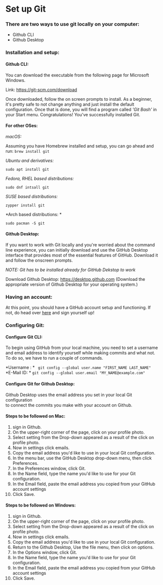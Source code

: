 # Set up Git

### There are two ways to use git locally on your computer:

- Github CLI
- Github Desktop

### Installation and setup:

#### Github CLI:    
You can download the executable from the following page for Microsoft Windows. 

Link: https://git-scm.com/download

Once downloaded, follow the on screen prompts to install. As a beginner, it's pretty safe to not change anything and just install the default configuration. Once that is done, you will find a program called *'Git Bash'* in your Start menu. Congratulations! You've successfully installed Git.

#### For other OSes: 

*macOS:* 

Assuming you have Homebrew installed and setup, you can go ahead and run: ``` brew install git ``` 

*Ubuntu and derivatives:*

``` sudo apt install git ```

*Fedora, RHEL based distributions:*

``` sudo dnf intsall git ```

*SUSE based distributions:*

``` zypper install git ```

*Arch based distributions: *

``` sudo pacman -S git ```


#### Github Desktop:

If you want to work with Git locally and you're worried about the command line experience, you can initially download and use the GitHub Desktop interface that provides most of the essential features of GitHub. Download it and follow the onscreen prompts. 

*NOTE: Git has to be installed already for GitHub Dekstop to work*

Download Github Desktop: https://desktop.github.com (Download the appropriate version of Github Desktop for your operating system.)

### Having an account:

At this point, you should have a GitHub account setup and functioning. If not, do head over [here][1] and sign yourself up!


### Configuring Git:

#### Configure Git CLI:

To begin using GitHub from your local machine, you need to set a username and email address to identify yourself while making commits and what not. To do so, we have to run a couple of commands. 

*Username : * ``` git config --global user.name "FIRST_NAME LAST_NAME"```
*E-Mail ID: * ``` git config --global user.email "MY_NAME@example.com" ```

#### Configure Git for Github Desktop:

Github Desktop uses the email address you set in your local Git configuration     
to connect the commits you make with your account on Github.

<h4>Steps to be followed on Mac:</h4>

1. sign in Github.
2. On the upper-right corner of the page, click on your profile photo.
3. Select setting from the Drop-down appeared as a result of the click on profile photo.
   <!-- photo 1. https://docs.github.com/en/desktop/installing-and-configuring-github-desktop/configuring-git-for-github-desktop -->
4. Now in settings click emails.
   <!-- photo 2 same link as in the comment above -->
5. Copy the email address you'd like to use in your local Git configuration.
6. In the menu bar, use the GitHub Desktop drop-down menu, then click Preferences.
    <!-- picture 3 same comment mac setup-->
7. In the Preferences window, click Git.
    <!-- picture 4 same comment -->
8. In the Name field, type the name you'd like to use for your Git configuration.
    <!-- picture 4 same link-->
9. In the Email field, paste the email address you copied from your GitHub account settings
    <!-- picture 5 same link -->
10. Click Save.
<!-- picture 6 same link -->


<h4>Steps to be followed on Windows:</h4>

1. sign in Github.
2. On the upper-right corner of the page, click on your profile photo.
3. Select setting from the Drop-down appeared as a result of the click on profile photo.
   <!-- photo 1. https://docs.github.com/en/desktop/installing-and-configuring-github-desktop/configuring-git-for-github-desktop -->
4. Now in settings click emails.
   <!-- photo 2 same link as in the comment above -->
5. Copy the email address you'd like to use in your local Git configuration.
6. Return to the Github Desktop, Use the file menu, then click on options.
    <!-- picture 3 same comment mac setup-->
7. In the Options window, click Git.
    <!-- picture 4 same comment -->
8. In the Name field, type the name you'd like to use for your Git configuration.
    <!-- picture 4 same link-->
9. In the Email field, paste the email address you copied from your GitHub account settings
    <!-- picture 5 same link -->
10. Click Save.
<!-- picture 6 same link -->



[1]:https://github.com/join?ref_cta=Sign+up&ref_loc=header+logged+out&ref_page=%2F&source=header-home

[2]:https://git-scm.com/downloads
